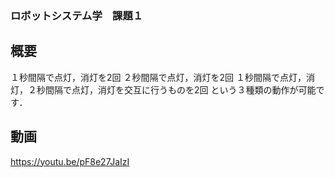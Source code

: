 ### ロボットシステム学　課題１
## 概要
１秒間隔で点灯，消灯を2回
２秒間隔で点灯，消灯を2回
１秒間隔で点灯，消灯，２秒間隔で点灯，消灯を交互に行うものを2回
という３種類の動作が可能です．

## 動画
https://youtu.be/pF8e27JaIzI
